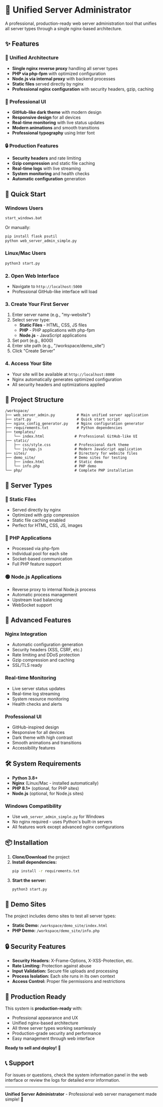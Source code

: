 # 🚀 Unified Server Administrator

A professional, production-ready web server administration tool that unifies all server types through a single nginx-based architecture.

## ✨ Features

### 🎯 **Unified Architecture**
- **Single nginx reverse proxy** handling all server types
- **PHP via php-fpm** with optimized configuration
- **Node.js via internal proxy** with backend processes  
- **Static files** served directly by nginx
- **Professional nginx configuration** with security headers, gzip, caching

### 🎨 **Professional UI**
- **GitHub-like dark theme** with modern design
- **Responsive design** for all devices
- **Real-time monitoring** with live status updates
- **Modern animations** and smooth transitions
- **Professional typography** using Inter font

### 🔒 **Production Features**
- **Security headers** and rate limiting
- **Gzip compression** and static file caching
- **Real-time logs** with live streaming
- **System monitoring** and health checks
- **Automatic configuration** generation

## 🚀 Quick Start

### Windows Users
```cmd
start_windows.bat
```
Or manually:
```cmd
pip install flask psutil
python web_server_admin_simple.py
```

### Linux/Mac Users
```bash
python3 start.py
```

### 2. Open Web Interface
- Navigate to `http://localhost:5000`
- Professional GitHub-like interface will load

### 3. Create Your First Server
1. Enter server name (e.g., "my-website")
2. Select server type:
   - **Static Files** - HTML, CSS, JS files
   - **PHP** - PHP applications with php-fpm
   - **Node.js** - JavaScript applications
3. Set port (e.g., 8000)
4. Enter site path (e.g., "/workspace/demo_site")
5. Click "Create Server"

### 4. Access Your Site
- Your site will be available at `http://localhost:8000`
- Nginx automatically generates optimized configuration
- All security headers and optimizations applied

## 📁 Project Structure

```
/workspace/
├── web_server_admin.py          # Main unified server application
├── start.py                     # Quick start script
├── nginx_config_generator.py    # Nginx configuration generator
├── requirements.txt             # Python dependencies
├── templates/
│   └── index.html              # Professional GitHub-like UI
├── static/
│   ├── css/style.css           # Professional dark theme
│   └── js/app.js               # Modern JavaScript application
├── sites/                      # Directory for website files
├── demo_site/                  # Demo sites for testing
│   ├── index.html              # Static demo
│   └── info.php                # PHP demo
└── php/                        # Complete PHP installation
```

## 🎯 Server Types

### 📄 Static Files
- Served directly by nginx
- Optimized with gzip compression
- Static file caching enabled
- Perfect for HTML, CSS, JS, images

### 🐘 PHP Applications
- Processed via php-fpm
- Individual pool for each site
- Socket-based communication
- Full PHP feature support

### 🟢 Node.js Applications
- Reverse proxy to internal Node.js process
- Automatic process management
- Upstream load balancing
- WebSocket support

## 🔧 Advanced Features

### Nginx Integration
- Automatic configuration generation
- Security headers (XSS, CSRF, etc.)
- Rate limiting and DDoS protection
- Gzip compression and caching
- SSL/TLS ready

### Real-time Monitoring
- Live server status updates
- Real-time log streaming
- System resource monitoring
- Health checks and alerts

### Professional UI
- GitHub-inspired design
- Responsive for all devices
- Dark theme with high contrast
- Smooth animations and transitions
- Accessibility features

## 🛠️ System Requirements

- **Python 3.8+**
- **Nginx** (Linux/Mac - installed automatically)
- **PHP 8.1+** (optional, for PHP sites)
- **Node.js** (optional, for Node.js sites)

### Windows Compatibility
- Use `web_server_admin_simple.py` for Windows
- No nginx required - uses Python's built-in servers
- All features work except advanced nginx configurations

## 📦 Installation

1. **Clone/Download** the project
2. **Install dependencies:**
   ```bash
   pip install -r requirements.txt
   ```
3. **Start the server:**
   ```bash
   python3 start.py
   ```

## 🎉 Demo Sites

The project includes demo sites to test all server types:

- **Static Demo:** `/workspace/demo_site/index.html`
- **PHP Demo:** `/workspace/demo_site/info.php`

## 🔒 Security Features

- **Security Headers:** X-Frame-Options, X-XSS-Protection, etc.
- **Rate Limiting:** Protection against abuse
- **Input Validation:** Secure file uploads and processing
- **Process Isolation:** Each site runs in its own context
- **Access Control:** Proper file permissions and restrictions

## 🚀 Production Ready

This system is **production-ready** with:
- Professional appearance and UX
- Unified nginx-based architecture
- All three server types working seamlessly
- Production-grade security and performance
- Easy management through web interface

**Ready to sell and deploy!** 🎯

## 📞 Support

For issues or questions, check the system information panel in the web interface or review the logs for detailed error information.

---

**Unified Server Administrator** - Professional web server management made simple! 🚀